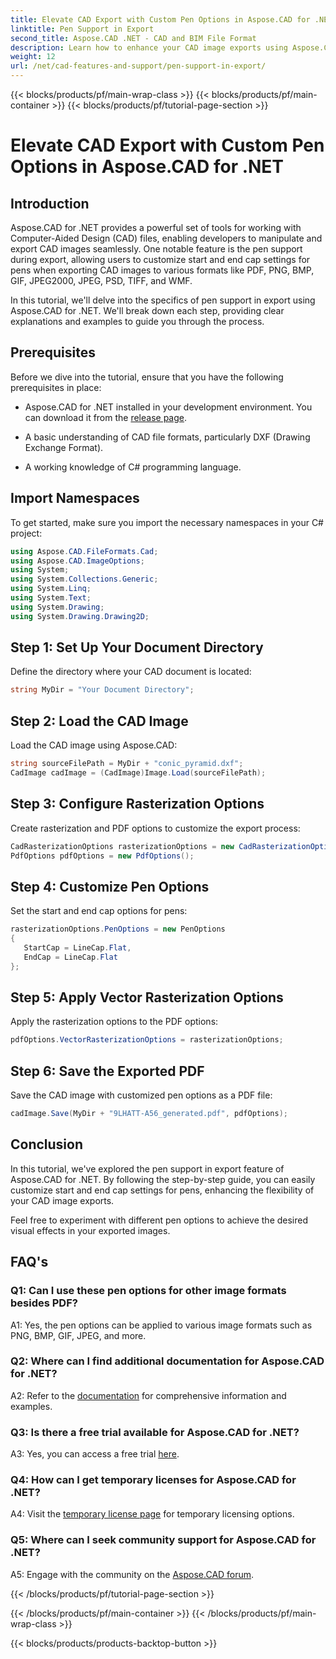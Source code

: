 ```yaml
---
title: Elevate CAD Export with Custom Pen Options in Aspose.CAD for .NET
linktitle: Pen Support in Export
second_title: Aspose.CAD .NET - CAD and BIM File Format
description: Learn how to enhance your CAD image exports using Aspose.CAD for .NET. Customize pen options for stunning visuals in PDF, PNG, BMP, and more.
weight: 12
url: /net/cad-features-and-support/pen-support-in-export/
---
```


{{< blocks/products/pf/main-wrap-class >}}
{{< blocks/products/pf/main-container >}}
{{< blocks/products/pf/tutorial-page-section >}}

# Elevate CAD Export with Custom Pen Options in Aspose.CAD for .NET

## Introduction

Aspose.CAD for .NET provides a powerful set of tools for working with Computer-Aided Design (CAD) files, enabling developers to manipulate and export CAD images seamlessly. One notable feature is the pen support during export, allowing users to customize start and end cap settings for pens when exporting CAD images to various formats like PDF, PNG, BMP, GIF, JPEG2000, JPEG, PSD, TIFF, and WMF.

In this tutorial, we'll delve into the specifics of pen support in export using Aspose.CAD for .NET. We'll break down each step, providing clear explanations and examples to guide you through the process.

## Prerequisites

Before we dive into the tutorial, ensure that you have the following prerequisites in place:

- Aspose.CAD for .NET installed in your development environment. You can download it from the [release page](https://releases.aspose.com/cad/net/).

- A basic understanding of CAD file formats, particularly DXF (Drawing Exchange Format).

- A working knowledge of C# programming language.

## Import Namespaces

To get started, make sure you import the necessary namespaces in your C# project:

```csharp
using Aspose.CAD.FileFormats.Cad;
using Aspose.CAD.ImageOptions;
using System;
using System.Collections.Generic;
using System.Linq;
using System.Text;
using System.Drawing;
using System.Drawing.Drawing2D;
```

## Step 1: Set Up Your Document Directory

Define the directory where your CAD document is located:

```csharp
string MyDir = "Your Document Directory";
```

## Step 2: Load the CAD Image

Load the CAD image using Aspose.CAD:

```csharp
string sourceFilePath = MyDir + "conic_pyramid.dxf";
CadImage cadImage = (CadImage)Image.Load(sourceFilePath);
```

## Step 3: Configure Rasterization Options

Create rasterization and PDF options to customize the export process:

```csharp
CadRasterizationOptions rasterizationOptions = new CadRasterizationOptions();
PdfOptions pdfOptions = new PdfOptions();
```

## Step 4: Customize Pen Options

Set the start and end cap options for pens:

```csharp
rasterizationOptions.PenOptions = new PenOptions
{
   StartCap = LineCap.Flat,
   EndCap = LineCap.Flat
};
```

## Step 5: Apply Vector Rasterization Options

Apply the rasterization options to the PDF options:

```csharp
pdfOptions.VectorRasterizationOptions = rasterizationOptions;
```

## Step 6: Save the Exported PDF

Save the CAD image with customized pen options as a PDF file:

```csharp
cadImage.Save(MyDir + "9LHATT-A56_generated.pdf", pdfOptions);
```

## Conclusion

In this tutorial, we've explored the pen support in export feature of Aspose.CAD for .NET. By following the step-by-step guide, you can easily customize start and end cap settings for pens, enhancing the flexibility of your CAD image exports.

Feel free to experiment with different pen options to achieve the desired visual effects in your exported images.

## FAQ's

### Q1: Can I use these pen options for other image formats besides PDF?

A1: Yes, the pen options can be applied to various image formats such as PNG, BMP, GIF, JPEG, and more.

### Q2: Where can I find additional documentation for Aspose.CAD for .NET?

A2: Refer to the [documentation](https://reference.aspose.com/cad/net/) for comprehensive information and examples.

### Q3: Is there a free trial available for Aspose.CAD for .NET?

A3: Yes, you can access a free trial [here](https://releases.aspose.com/).

### Q4: How can I get temporary licenses for Aspose.CAD for .NET?

A4: Visit the [temporary license page](https://purchase.aspose.com/temporary-license/) for temporary licensing options.

### Q5: Where can I seek community support for Aspose.CAD for .NET?

A5: Engage with the community on the [Aspose.CAD forum](https://forum.aspose.com/c/cad/19).

{{< /blocks/products/pf/tutorial-page-section >}}

{{< /blocks/products/pf/main-container >}}
{{< /blocks/products/pf/main-wrap-class >}}

{{< blocks/products/products-backtop-button >}}
